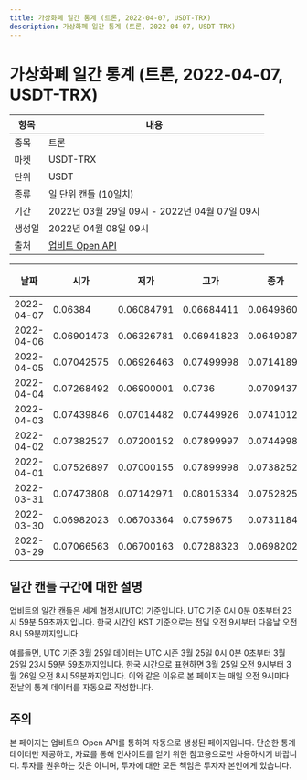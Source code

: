 ```yaml
---
title: 가상화폐 일간 통계 (트론, 2022-04-07, USDT-TRX)
description: 가상화폐 일간 통계 (트론, 2022-04-07, USDT-TRX)
---
```



가상화폐 일간 통계 (트론, 2022-04-07, USDT-TRX)
===

|항목|내용|
|--|--|
|종목|트론|
|마켓|USDT-TRX|
|단위|USDT|
|종류|일 단위 캔들 (10일치)|
|기간|2022년 03월 29일 09시 - 2022년 04월 07일 09시|
|생성일|2022년 04월 08일 09시|
|출처|[업비트 Open API](https://docs.upbit.com)|


|날짜|시가|저가|고가|종가|비고|
|--|--|--|--|--|--|
|2022-04-07|0.06384|0.06084791|0.06684411|0.06498605|    |
|2022-04-06|0.06901473|0.06326781|0.06941823|0.06490875|    |
|2022-04-05|0.07042575|0.06926463|0.07499998|0.07141895|    |
|2022-04-04|0.07268492|0.06900001|0.0736|0.0709437|    |
|2022-04-03|0.07439846|0.07014482|0.07449926|0.07410129|    |
|2022-04-02|0.07382527|0.07200152|0.07899997|0.07449983|    |
|2022-04-01|0.07526897|0.07000155|0.07899998|0.07382526|    |
|2022-03-31|0.07473808|0.07142971|0.08015334|0.0752825|    |
|2022-03-30|0.06982023|0.06703364|0.0759675|0.07311845|    |
|2022-03-29|0.07066563|0.06700163|0.07288323|0.06982023|    |


일간 캔들 구간에 대한 설명
---


업비트의 일간 캔들은 세계 협정시(UTC) 기준입니다. 
UTC 기준 0시 0분 0초부터 23시 59분 59초까지입니다. 
한국 시간인 KST 기준으로는 전일 오전 9시부터 다음날 오전 8시 59분까지입니다. 


예를들면, UTC 기준 3월 25일 데이터는 UTC 시준 3월 25일 0시 0분 0초부터 3월 25일 23시 59분 59초까지입니다. 
한국 시간으로 표현하면 3월 25일 오전 9시부터 3월 26일 오전 8시 59분까지입니다. 
이와 같은 이유로 본 페이지는 매일 오전 9시마다 전날의 통계 데이터를 자동으로 작성합니다. 


주의
---


본 페이지는 업비트의 Open API를 통하여 자동으로 생성된 페이지입니다. 
단순한 통계 데이터만 제공하고, 자료를 통해 인사이트를 얻기 위한 참고용으로만 사용하시기 바랍니다. 
투자를 권유하는 것은 아니며, 투자에 대한 모든 책임은 투자자 본인에게 있습니다. 
